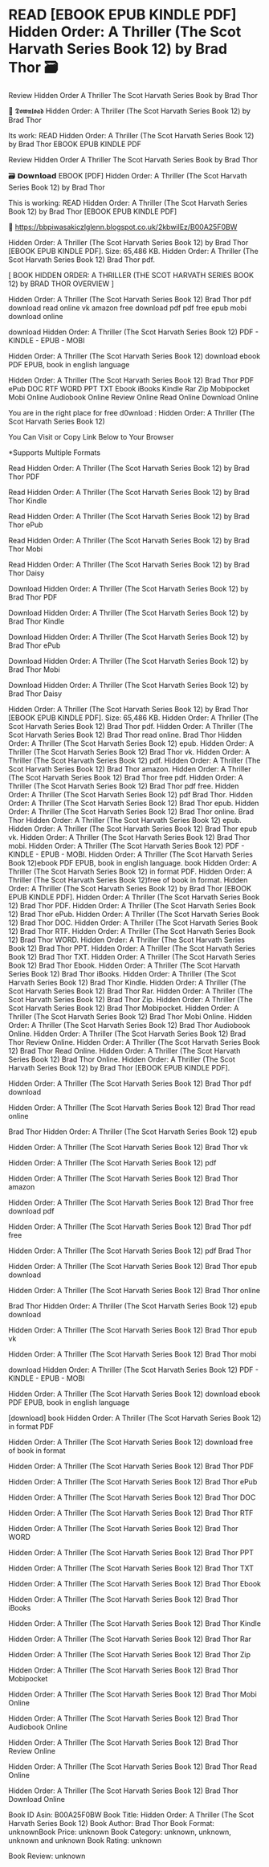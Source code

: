 # READ [EBOOK EPUB KINDLE PDF] Hidden Order: A Thriller (The Scot Harvath Series Book 12) by  Brad Thor 🗃️
Review Hidden Order A Thriller The Scot Harvath Series Book by Brad Thor

💑 𝕯𝖔𝖜𝖓𝖑𝖔𝖆𝖉 Hidden Order: A Thriller (The Scot Harvath Series Book 12) by Brad Thor

Its work: READ Hidden Order: A Thriller (The Scot Harvath Series Book 12) by Brad Thor EBOOK EPUB KINDLE PDF


Review Hidden Order A Thriller The Scot Harvath Series Book by Brad Thor

🗃️ 𝗗𝗼𝘄𝗻𝗹𝗼𝗮𝗱 EBOOK [PDF] Hidden Order: A Thriller (The Scot Harvath Series Book 12) by Brad Thor

This is working: READ Hidden Order: A Thriller (The Scot Harvath Series Book 12) by Brad Thor [EBOOK EPUB KINDLE PDF]



📌 https://bbpiwasakiczlglenn.blogspot.co.uk/2kbwilEz/B00A25F0BW



Hidden Order: A Thriller (The Scot Harvath Series Book 12) by Brad Thor [EBOOK EPUB KINDLE PDF]. Size: 65,486 KB. Hidden Order: A Thriller (The Scot Harvath Series Book 12) Brad Thor pdf.

[ BOOK HIDDEN ORDER: A THRILLER (THE SCOT HARVATH SERIES BOOK 12) by BRAD THOR OVERVIEW ]

Hidden Order: A Thriller (The Scot Harvath Series Book 12) Brad Thor pdf download read online vk amazon free download pdf pdf free epub mobi download online

download Hidden Order: A Thriller (The Scot Harvath Series Book 12) PDF - KINDLE - EPUB - MOBI

Hidden Order: A Thriller (The Scot Harvath Series Book 12) download ebook PDF EPUB, book in english language

Hidden Order: A Thriller (The Scot Harvath Series Book 12) Brad Thor PDF ePub DOC RTF WORD PPT TXT Ebook iBooks Kindle Rar Zip Mobipocket Mobi Online Audiobook Online Review Online Read Online Download Online

You are in the right place for free d0wnload : Hidden Order: A Thriller (The Scot Harvath Series Book 12)

You Can Visit or Copy Link Below to Your Browser

*Supports Multiple Formats

Read Hidden Order: A Thriller (The Scot Harvath Series Book 12) by Brad Thor PDF

Read Hidden Order: A Thriller (The Scot Harvath Series Book 12) by Brad Thor Kindle

Read Hidden Order: A Thriller (The Scot Harvath Series Book 12) by Brad Thor ePub

Read Hidden Order: A Thriller (The Scot Harvath Series Book 12) by Brad Thor Mobi

Read Hidden Order: A Thriller (The Scot Harvath Series Book 12) by Brad Thor Daisy

Download Hidden Order: A Thriller (The Scot Harvath Series Book 12) by Brad Thor PDF

Download Hidden Order: A Thriller (The Scot Harvath Series Book 12) by Brad Thor Kindle

Download Hidden Order: A Thriller (The Scot Harvath Series Book 12) by Brad Thor ePub

Download Hidden Order: A Thriller (The Scot Harvath Series Book 12) by Brad Thor Mobi

Download Hidden Order: A Thriller (The Scot Harvath Series Book 12) by Brad Thor Daisy

Hidden Order: A Thriller (The Scot Harvath Series Book 12) by Brad Thor [EBOOK EPUB KINDLE PDF]. Size: 65,486 KB. Hidden Order: A Thriller (The Scot Harvath Series Book 12) Brad Thor pdf. Hidden Order: A Thriller (The Scot Harvath Series Book 12) Brad Thor read online. Brad Thor Hidden Order: A Thriller (The Scot Harvath Series Book 12) epub. Hidden Order: A Thriller (The Scot Harvath Series Book 12) Brad Thor vk. Hidden Order: A Thriller (The Scot Harvath Series Book 12) pdf. Hidden Order: A Thriller (The Scot Harvath Series Book 12) Brad Thor amazon. Hidden Order: A Thriller (The Scot Harvath Series Book 12) Brad Thor free pdf. Hidden Order: A Thriller (The Scot Harvath Series Book 12) Brad Thor pdf free. Hidden Order: A Thriller (The Scot Harvath Series Book 12) pdf Brad Thor. Hidden Order: A Thriller (The Scot Harvath Series Book 12) Brad Thor epub. Hidden Order: A Thriller (The Scot Harvath Series Book 12) Brad Thor online. Brad Thor Hidden Order: A Thriller (The Scot Harvath Series Book 12) epub. Hidden Order: A Thriller (The Scot Harvath Series Book 12) Brad Thor epub vk. Hidden Order: A Thriller (The Scot Harvath Series Book 12) Brad Thor mobi. Hidden Order: A Thriller (The Scot Harvath Series Book 12) PDF - KINDLE - EPUB - MOBI. Hidden Order: A Thriller (The Scot Harvath Series Book 12)ebook PDF EPUB, book in english language. book Hidden Order: A Thriller (The Scot Harvath Series Book 12) in format PDF. Hidden Order: A Thriller (The Scot Harvath Series Book 12)free of book in format. Hidden Order: A Thriller (The Scot Harvath Series Book 12) by Brad Thor [EBOOK EPUB KINDLE PDF]. Hidden Order: A Thriller (The Scot Harvath Series Book 12) Brad Thor PDF. Hidden Order: A Thriller (The Scot Harvath Series Book 12) Brad Thor ePub. Hidden Order: A Thriller (The Scot Harvath Series Book 12) Brad Thor DOC. Hidden Order: A Thriller (The Scot Harvath Series Book 12) Brad Thor RTF. Hidden Order: A Thriller (The Scot Harvath Series Book 12) Brad Thor WORD. Hidden Order: A Thriller (The Scot Harvath Series Book 12) Brad Thor PPT. Hidden Order: A Thriller (The Scot Harvath Series Book 12) Brad Thor TXT. Hidden Order: A Thriller (The Scot Harvath Series Book 12) Brad Thor Ebook. Hidden Order: A Thriller (The Scot Harvath Series Book 12) Brad Thor iBooks. Hidden Order: A Thriller (The Scot Harvath Series Book 12) Brad Thor Kindle. Hidden Order: A Thriller (The Scot Harvath Series Book 12) Brad Thor Rar. Hidden Order: A Thriller (The Scot Harvath Series Book 12) Brad Thor Zip. Hidden Order: A Thriller (The Scot Harvath Series Book 12) Brad Thor Mobipocket. Hidden Order: A Thriller (The Scot Harvath Series Book 12) Brad Thor Mobi Online. Hidden Order: A Thriller (The Scot Harvath Series Book 12) Brad Thor Audiobook Online. Hidden Order: A Thriller (The Scot Harvath Series Book 12) Brad Thor Review Online. Hidden Order: A Thriller (The Scot Harvath Series Book 12) Brad Thor Read Online. Hidden Order: A Thriller (The Scot Harvath Series Book 12) Brad Thor Online. Hidden Order: A Thriller (The Scot Harvath Series Book 12) by Brad Thor [EBOOK EPUB KINDLE PDF].

Hidden Order: A Thriller (The Scot Harvath Series Book 12) Brad Thor pdf download

Hidden Order: A Thriller (The Scot Harvath Series Book 12) Brad Thor read online

Brad Thor Hidden Order: A Thriller (The Scot Harvath Series Book 12) epub

Hidden Order: A Thriller (The Scot Harvath Series Book 12) Brad Thor vk

Hidden Order: A Thriller (The Scot Harvath Series Book 12) pdf

Hidden Order: A Thriller (The Scot Harvath Series Book 12) Brad Thor amazon

Hidden Order: A Thriller (The Scot Harvath Series Book 12) Brad Thor free download pdf

Hidden Order: A Thriller (The Scot Harvath Series Book 12) Brad Thor pdf free

Hidden Order: A Thriller (The Scot Harvath Series Book 12) pdf Brad Thor

Hidden Order: A Thriller (The Scot Harvath Series Book 12) Brad Thor epub download

Hidden Order: A Thriller (The Scot Harvath Series Book 12) Brad Thor online

Brad Thor Hidden Order: A Thriller (The Scot Harvath Series Book 12) epub download

Hidden Order: A Thriller (The Scot Harvath Series Book 12) Brad Thor epub vk

Hidden Order: A Thriller (The Scot Harvath Series Book 12) Brad Thor mobi

download Hidden Order: A Thriller (The Scot Harvath Series Book 12) PDF - KINDLE - EPUB - MOBI

Hidden Order: A Thriller (The Scot Harvath Series Book 12) download ebook PDF EPUB, book in english language

[download] book Hidden Order: A Thriller (The Scot Harvath Series Book 12) in format PDF

Hidden Order: A Thriller (The Scot Harvath Series Book 12) download free of book in format

Hidden Order: A Thriller (The Scot Harvath Series Book 12) Brad Thor PDF

Hidden Order: A Thriller (The Scot Harvath Series Book 12) Brad Thor ePub

Hidden Order: A Thriller (The Scot Harvath Series Book 12) Brad Thor DOC

Hidden Order: A Thriller (The Scot Harvath Series Book 12) Brad Thor RTF

Hidden Order: A Thriller (The Scot Harvath Series Book 12) Brad Thor WORD

Hidden Order: A Thriller (The Scot Harvath Series Book 12) Brad Thor PPT

Hidden Order: A Thriller (The Scot Harvath Series Book 12) Brad Thor TXT

Hidden Order: A Thriller (The Scot Harvath Series Book 12) Brad Thor Ebook

Hidden Order: A Thriller (The Scot Harvath Series Book 12) Brad Thor iBooks

Hidden Order: A Thriller (The Scot Harvath Series Book 12) Brad Thor Kindle

Hidden Order: A Thriller (The Scot Harvath Series Book 12) Brad Thor Rar

Hidden Order: A Thriller (The Scot Harvath Series Book 12) Brad Thor Zip

Hidden Order: A Thriller (The Scot Harvath Series Book 12) Brad Thor Mobipocket

Hidden Order: A Thriller (The Scot Harvath Series Book 12) Brad Thor Mobi Online

Hidden Order: A Thriller (The Scot Harvath Series Book 12) Brad Thor Audiobook Online

Hidden Order: A Thriller (The Scot Harvath Series Book 12) Brad Thor Review Online

Hidden Order: A Thriller (The Scot Harvath Series Book 12) Brad Thor Read Online

Hidden Order: A Thriller (The Scot Harvath Series Book 12) Brad Thor Download Online

Book ID Asin: B00A25F0BW
Book Title: Hidden Order: A Thriller (The Scot Harvath Series Book 12)
Book Author: Brad Thor
Book Format: unknownBook Price: unknown
Book Category: unknown, unknown, unknown and unknown
Book Rating: unknown

Book Review: unknown
